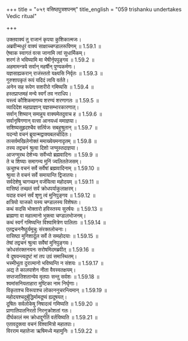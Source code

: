 +++
title = "०५९ वसिष्ठपुत्रशपनम्"
title_english = "059 trishanku undertakes Vedic ritual"

+++

उक्तवाक्यं तु राजानं कृपया कुशिकात्मजः।  
अब्रवीन्मधुरं वाक्यं साक्षाच्चण्डालरूपिणम् ॥ 1.59.1 ॥   
ऐष्वाक स्वागतं वत्स जानामि त्वां सुधार्मिकम्।  
शरणं ते भविष्यामि मा भैषीर्नृपपुङ्गव ॥ 1.59.2 ॥   
अहमामन्त्रये सर्वान् महर्षीन् पुण्यकर्मणः।  
यज्ञसाह्यकरान् राजंस्ततो यक्ष्यसि निर्वृतः ॥ 1.59.3 ॥   
गुरुशापकृतं रूपं यदिदं त्वयि वर्तते।  
अनेन सह रूपेण सशरीरो गमिष्यसि ॥ 1.59.4 ॥   
हस्तप्राप्तमहं मन्ये स्वर्गं तव नराधिप।  
यस्त्वं कौशिकमागम्य शरण्यं शरणागतः ॥ 1.59.5 ॥   
व्यादिदेश महाप्राज्ञान् यज्ञसम्भारकारणात्।  
सर्वान् शिष्यान् समाहूय वाक्यमेतदुवाच ह ॥ 1.59.6 ॥   
सर्वानृषिगणान् वत्सा आनयध्वं ममाज्ञया।  
सशिष्यसुहृदश्चैव सर्त्विजः सबहुश्रुतान् ॥ 1.59.7 ॥   
यदन्यो वचनं ब्रूयान्मद्वाक्यबलचोदितः।  
तत्सर्वमखिलेनोक्तं ममाख्येयमनादृतम् ॥ 1.59.8 ॥   
तस्य तद्वचनं श्रुत्वा दिशो जग्मुस्तदाज्ञया।  
आजग्मुरथ देशेभ्यः सर्वेभ्यो ब्रह्मवादिनः ॥ 1.59.9 ॥   
ते च शिष्याः समागम्य मुनिं ज्वलिततेजसम्।  
ऊचुश्च वचनं सर्वे सर्वेषां ब्रह्मवादिनाम् ॥ 1.59.10 ॥   
श्रुत्वा ते वचनं सर्वे समायान्ति द्विजातयः।  
सर्वदेशेषु चागच्छन् वर्जयित्वा महोदयम् ॥ 1.59.11 ॥   
वासिष्ठं तच्छतं सर्वं क्रोधपर्याकुलाक्षरम्।  
यदाह वचनं सर्वं शृणु त्वं मुनिपुङ्गव ॥ 1.59.12 ॥   
क्षत्रियो याजको यस्य चण्डालस्य विशेषतः।  
कथं सदसि भोक्तारो हविस्तस्य सुरर्षयः ॥ 1.59.13 ॥   
ब्राह्मणा वा महात्मानो भुक्त्वा चण्डालभोजनम्।  
कथं स्वर्गं गमिष्यन्ति विश्वामित्रेण पालिताः ॥ 1.59.14 ॥   
एतद्वचननैष्ठुर्यमूचुः संरक्तलोचनाः।  
वासिष्ठा मुनिशार्दूल सर्वे ते समहोदयाः ॥ 1.59.15 ॥   
तेषां तद्वचनं श्रुत्वा सर्वेषां मुनिपुङ्गवः।  
क्रोधसंरक्तनयनः सरोषमिदमब्रवीत् ॥ 1.59.16 ॥   
ये दूषयन्त्यदुष्टं मां तप उग्रं समास्थितम्।  
भस्मीभूता दुरात्मानो भविष्यन्ति न संशयः ॥ 1.59.17 ॥   
अद्य ते कालपाशेन नीता वैवस्वतक्षयम्।  
सप्तजातिशतान्येव मृतपाः सन्तु सर्वशः ॥ 1.59.18 ॥   
श्वमांसनियताहारा मुष्टिका नाम निर्घृणाः।  
विकृताश्च विरूपाश्च लोकाननुचरन्त्विमान् ॥ 1.59.19 ॥   
महोदयश्चदुर्बुद्धिर्मामदूष्यं ह्यदूषयत्।  
दूषितः सर्वलोकेषु निषादत्वं गमिष्यति ॥ 1.59.20 ॥   
प्राणातिपातनिरतो निरनुक्रोशतां गतः।  
दीर्घकालं मम क्रोधाद्दुर्गतिं वर्तयिष्यति ॥ 1.59.21 ॥   
एतावदुक्त्वा वचनं विश्वामित्रो महातपाः।  
विरराम महातेजा ऋषिमध्ये महामुनिः ॥ 1.59.22 ॥   
